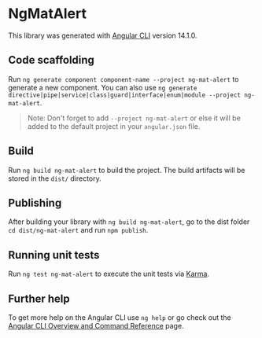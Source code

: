 # NgMatAlert

This library was generated with [Angular CLI](https://github.com/angular/angular-cli) version 14.1.0.

## Code scaffolding

Run `ng generate component component-name --project ng-mat-alert` to generate a new component. You can also use `ng generate directive|pipe|service|class|guard|interface|enum|module --project ng-mat-alert`.
> Note: Don't forget to add `--project ng-mat-alert` or else it will be added to the default project in your `angular.json` file. 

## Build

Run `ng build ng-mat-alert` to build the project. The build artifacts will be stored in the `dist/` directory.

## Publishing

After building your library with `ng build ng-mat-alert`, go to the dist folder `cd dist/ng-mat-alert` and run `npm publish`.

## Running unit tests

Run `ng test ng-mat-alert` to execute the unit tests via [Karma](https://karma-runner.github.io).

## Further help

To get more help on the Angular CLI use `ng help` or go check out the [Angular CLI Overview and Command Reference](https://angular.io/cli) page.

